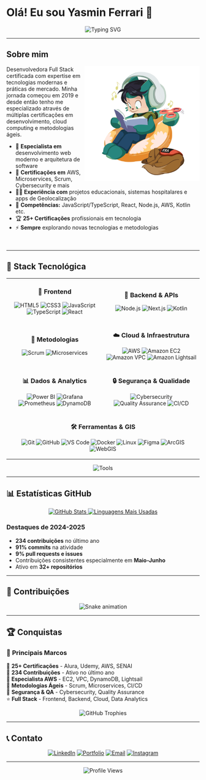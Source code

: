 # Olá! Eu sou Yasmin Ferrari 👋

<div align="center">
  <img src="https://readme-typing-svg.herokuapp.com?font=Ubuntu&size=28&pause=1000&color=FFCB05&center=true&vCenter=true&width=500&lines=Desenvolvedora+Full+Stack;Apaixonada+por+tecnologia;Sempre+buscando+evoluir;Criando+soluções+inovadoras" alt="Typing SVG" />
</div>

---

## Sobre mim

<img align="right" src="./img/neurocats_D.png" width="300" alt="Octocat"/>

Desenvolvedora Full Stack certificada com expertise em tecnologias modernas e práticas de mercado. Minha jornada começou em 2019 e desde então tenho me especializado através de múltiplas certificações em desenvolvimento, cloud computing e metodologias ágeis.

- 🔭 **Especialista em** desenvolvimento web moderno e arquitetura de software
- 🌱 **Certificações em** AWS, Microservices, Scrum, Cybersecurity e mais
- 🧑‍💻 **Experiência com** projetos educacionais, sistemas hospitalares e apps de Geolocalização
- 💬 **Competências:** JavaScript/TypeScript, React, Node.js, AWS, Kotlin etc.
- 🏆 **25+ Certificações** profissionais em tecnologia
- ⚡ **Sempre** explorando novas tecnologias e metodologias

<br clear="right"/>

---
## 💼 Stack Tecnológica

<table width="100%">
<tr>
<td width="50%">

<div align="center">

### 🎨 **Frontend**

![HTML5](https://img.shields.io/badge/HTML5-E34F26?style=for-the-badge&logo=html5&logoColor=white)
![CSS3](https://img.shields.io/badge/CSS3-1572B6?style=for-the-badge&logo=css3&logoColor=white)
![JavaScript](https://img.shields.io/badge/JavaScript-F7DF1E?style=for-the-badge&logo=javascript&logoColor=black)
![TypeScript](https://img.shields.io/badge/TypeScript-007ACC?style=for-the-badge&logo=typescript&logoColor=white)
![React](https://img.shields.io/badge/React-20232A?style=for-the-badge&logo=react&logoColor=61DAFB)

</div>

</td>
<td width="50%">

<div align="center">

### 🚀 **Backend & APIs**

![Node.js](https://img.shields.io/badge/Node.js-43853D?style=for-the-badge&logo=node.js&logoColor=white)
![Next.js](https://img.shields.io/badge/Next.js-000000?style=for-the-badge&logo=next.js&logoColor=white)
![Kotlin](https://img.shields.io/badge/Kotlin-0095D5?style=for-the-badge&logo=kotlin&logoColor=white)

</div>

</td>
</tr>
<tr>
<td width="50%">

<div align="center">

### 🔄 **Metodologias**

![Scrum](https://img.shields.io/badge/Scrum-6DB33F?style=for-the-badge&logo=scrumalliance&logoColor=white)
![Microservices](https://img.shields.io/badge/Microservices-FF6B6B?style=for-the-badge&logo=microservices&logoColor=white)

</div>

</td>
<td width="50%">

<div align="center">

### ☁️ **Cloud & Infraestrutura**

![AWS](https://img.shields.io/badge/AWS-232F3E?style=for-the-badge&logo=amazon-aws&logoColor=white)
![Amazon EC2](https://img.shields.io/badge/Amazon%20EC2-FF9900?style=for-the-badge&logo=amazon-ec2&logoColor=white)
![Amazon VPC](https://img.shields.io/badge/Amazon%20VPC-FF9900?style=for-the-badge&logo=amazon-aws&logoColor=white)
![Amazon Lightsail](https://img.shields.io/badge/Amazon%20Lightsail-FF9900?style=for-the-badge&logo=amazon-aws&logoColor=white)

</div>

</td>
</tr>
<tr>
<td width="50%">

<div align="center">

### 📊 **Dados & Analytics**

![Power BI](https://img.shields.io/badge/Power%20BI-F2C811?style=for-the-badge&logo=power-bi&logoColor=black)
![Grafana](https://img.shields.io/badge/Grafana-F46800?style=for-the-badge&logo=grafana&logoColor=white)
![Prometheus](https://img.shields.io/badge/Prometheus-E6522C?style=for-the-badge&logo=prometheus&logoColor=white)
![DynamoDB](https://img.shields.io/badge/DynamoDB-4053D6?style=for-the-badge&logo=amazon-dynamodb&logoColor=white)

</div>

</td>
<td width="50%">

<div align="center">

### 🔒 **Segurança & Qualidade**

![Cybersecurity](https://img.shields.io/badge/Cybersecurity-FF0000?style=for-the-badge&logo=security&logoColor=white)
![Quality Assurance](https://img.shields.io/badge/Quality%20Assurance-4CAF50?style=for-the-badge&logo=checkmarx&logoColor=white)
![CI/CD](https://img.shields.io/badge/CI%2FCD-326CE5?style=for-the-badge&logo=gitlab&logoColor=white)

</div>

</td>
</tr>
<tr>
<td colspan="2">

<div align="center">

### 🛠️ **Ferramentas & GIS**

![Git](https://img.shields.io/badge/Git-F05032?style=for-the-badge&logo=git&logoColor=white)
![GitHub](https://img.shields.io/badge/GitHub-100000?style=for-the-badge&logo=github&logoColor=white)
![VS Code](https://img.shields.io/badge/VS_Code-007ACC?style=for-the-badge&logo=visual-studio-code&logoColor=white)
![Docker](https://img.shields.io/badge/Docker-2496ED?style=for-the-badge&logo=docker&logoColor=white)
![Linux](https://img.shields.io/badge/Linux-FCC624?style=for-the-badge&logo=linux&logoColor=black)
![Figma](https://img.shields.io/badge/Figma-F24E1E?style=for-the-badge&logo=figma&logoColor=white)
![ArcGIS](https://img.shields.io/badge/ArcGIS-2F5F8F?style=for-the-badge&logo=arcgis&logoColor=white)
![WebGIS](https://img.shields.io/badge/WebGIS-2F5F8F?style=for-the-badge&logo=esri&logoColor=white)

</div>

</td>
</tr>
</table>

<p align="center">
  <img src="https://readme-typing-svg.herokuapp.com?font=Fira+Code&size=18&pause=2000&color=FFCB05&center=true&vCenter=true&width=500&lines=Desenvolvimento+%E2%9A%A1+Git+%7C+GitHub+%7C+VS+Code;Cloud+%E2%98%81%EF%B8%8F+Docker+%7C+Linux+%7C+AWS;Design+%F0%9F%8E%A8+Figma+%7C+ArcGIS+%7C+WebGIS;Full+Stack+%F0%9F%9A%80+Developer+Complete+Stack" alt="Tools" />
</p>

---

## 📊 Estatísticas GitHub

<div align="center">
  <a href="https://github.com/Ferrari65">
    <img height="180em" src="https://github-readme-stats.vercel.app/api?username=Ferrari65&show_icons=true&theme=radical&hide_border=false&bg_color=0D1117&title_color=FFCB05&icon_color=F59E0B&text_color=E2E8F0&border_color=FFCB05&custom_title=📊+Estatísticas+do+GitHub" alt="GitHub Stats" />
  </a>
  <a href="https://github.com/Ferrari65">
    <img height="180em" src="https://github-readme-stats.vercel.app/api/top-langs/?username=Ferrari65&layout=compact&theme=radical&hide_border=false&bg_color=0D1117&title_color=FFCB05&text_color=E2E8F0&border_color=FFCB05&custom_title=💻+Linguagens+Mais+Usadas" alt="Linguagens Mais Usadas" />
  </a>
</div>

###  Destaques de 2024-2025
- **234 contribuições** no último ano
- **91% commits** na atividade
- **9% pull requests e issues**
- Contribuições consistentes especialmente em **Maio-Junho**
- Ativo em **32+ repositórios**

---

## 🐍 Contribuições

<div align="center">
  <img src="https://raw.githubusercontent.com/Ferrari65/Ferrari65/output/github-snake-dark.svg" alt="Snake animation" />
</div>

---

## 🏆 Conquistas
<div align="flex-start">
  
### 🌟 **Principais Marcos**

🥇 **25+ Certificações** - Alura, Udemy, AWS, SENAI  
🥈 **234 Contribuições** - Ativo no último ano  
🥉 **Especialista AWS** - EC2, VPC, DynamoDB, Lightsail  
🏅 **Metodologias Ágeis** - Scrum, Microservices, CI/CD  
🎯 **Segurança & QA** - Cybersecurity, Quality Assurance  
⭐ **Full Stack** - Frontend, Backend, Cloud, Data Analytics  

</div>

<div align="center">
  <img src="https://github-profile-trophy.vercel.app/?username=Ferrari65&theme=juicyfresh&no-frame=false&no-bg=false&margin-w=4&column=4&title=Stars,Commit,Repositories,PullRequest" alt="GitHub Trophies" />
</div>

---

## 📞 Contato

<div align="center">
  
[![LinkedIn](https://img.shields.io/badge/LinkedIn-0077B5?style=for-the-badge&logo=linkedin&logoColor=white)](https://www.linkedin.com/in/yasmin-pereira-ferrari-42ba22317/)
[![Portfolio](https://img.shields.io/badge/Portfolio-000000?style=for-the-badge&logo=About.me&logoColor=white)](https://yasmin-ferrari.dev)
[![Email](https://img.shields.io/badge/Email-D14836?style=for-the-badge&logo=gmail&logoColor=white)](mailto:yasmin.ferrari@email.com)
[![Instagram](https://img.shields.io/badge/Instagram-E4405F?style=for-the-badge&logo=instagram&logoColor=white)](https://instagram.com/yasmin_ferrari)

</div>

---
<div align="center">
  <img src="https://komarev.com/ghpvc/?username=Ferrari65&style=for-the-badge&color=FFCB05" alt="Profile Views" />
</div>

